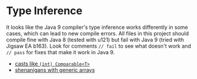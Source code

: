 # Type Inference

It looks like the Java 9 compiler's type inference works differently in some cases, which can lead to new compile errors.
All files in this project should compile fine with Java 8 (tested with u121) but fail with Java 9 (tried with Jigsaw EA b163).
Look for comments `// fail` to see what doesn't work and `// pass` for fixes that make it work in Java 9.

* [casts like `(int) Comparable<T>`](src/wtf/java9/inference/CastWildcardParam.java)
* [shenanigans with generic arrays](src/wtf/java9/inference/GenericArray.java)

